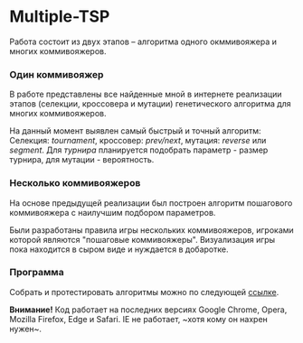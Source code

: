 # Multiple-TSP

Работа состоит из двух этапов – алгоритма одного окммивояжера и многих коммивояжеров.

### Один коммивояжер

В работе представлены все найденные мной в интернете реализации этапов
(селекции, кроссовера и мутации) генетического алгоритма для многих коммивояжеров.

На данный момент выявлен самый быстрый и точный алгоритм:
Селекция: _tournament_, кроссовер: _prev/next_, мутация: _reverse_ или _segment_.
Для _турнира_ планируется подобрать параметр - размер турнира, для мутации - вероятность.

### Несколько коммивояжеров

На основе предыдущей реализации был построен алгоритм пошагового коммивояжера с наилучшим
подбором параметров.

Были разработаны правила игры нескольких коммивояжеров, игроками которой являются
"пошаговые коммивояжеры". Визуализация игры пока находится в сыром виде и нуждается
в добаротке.

### Программа

Собрать и протестировать алгоритмы можно по следующей
[ссылке](https://orlova-tatiana.github.io/Multiple-TSP/).

**Внимание!**
Код работает на последних версиях Google Chrome, Opera, Mozilla Firefox, Edge и Safari.
IE не работает, ~хотя кому он нахрен нужен~.
